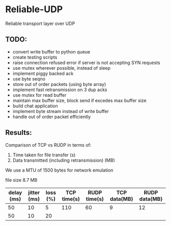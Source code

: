 # Reliable-UDP
Reliable transport layer over UDP


## TODO:
- convert write buffer to python queue
- create testing scripts
- raise connection refused error if server is not accepting SYN requests
- use mutex wherever possible, instead of sleep
- implement piggy backed ack
- use byte seqno
- store out of order packets (using byte array)
- implement fast retransmission on 3 dup acks
- use mutex for read buffer
- maintain max buffer size, block send if excedes max buffer size
- build chat application
- implement byte stream instead of write buffer
- handle out of order packet efficiently

## Results:

Comparison of TCP vs RUDP in terms of:
1. Time taken for file transfer (s)
2. Data transmitted (including retransmission) (MB)

We use a MTU of 1500 bytes for network emulation

file size 8.7 MB

delay (ms) | jitter (ms) | loss (%) | TCP time(s) | RUDP time(s) | TCP data(MB) | RUDP data(MB)
-----------|-------------|----------|-------------|--------------|--------------|----------------
   50      |    10       |     5    |    110      |    60        |     9        |      12
   50      |    10       |     20   |    